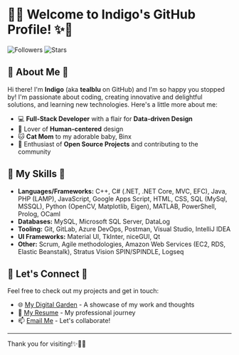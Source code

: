 # 💖✨ Welcome to Indigo's GitHub Profile! ✨💖

![Followers](https://img.shields.io/github/followers/tealblu?color=ff69b4&style=for-the-badge) ![Stars](https://img.shields.io/github/stars/tealblu?color=ff69b4&style=for-the-badge)

## 🌸 About Me 🌸

Hi there! I'm **Indigo** (aka **tealblu** on GitHub) and I'm so happy you stopped by! I'm passionate about coding, creating innovative and delightful solutions, and learning new technologies. Here's a little more about me:

- 💻 **Full-Stack Developer** with a flair for **Data-driven Design**
- 🎨 Lover of **Human-centered** design
- 🐱 **Cat Mom** to my adorable baby, Binx
- 🌟 Enthusiast of **Open Source Projects** and contributing to the community

## 🎀 My Skills 🎀

- **Languages/Frameworks:** C++, C# (.NET, .NET Core, MVC, EFC), Java, PHP (LAMP), JavaScript, Google Apps Script, HTML, CSS, SQL (MySql, MSSQL), Python (OpenCV, Matplotlib, Eigen), MATLAB, PowerShell, Prolog, OCaml
- **Databases:** MySQL, Microsoft SQL Server, DataLog
- **Tooling:** Git, GitLab, Azure DevOps, Postman, Visual Studio, IntelliJ IDEA
- **UI Frameworks:** Material UI, TkInter, niceGUI, Qt
- **Other:** Scrum, Agile methodologies, Amazon Web Services (EC2, RDS, Elastic Beanstalk), Stratus Vision SPIN/SPINDLE, Logseq

## 💫 Let's Connect 💫

Feel free to check out my projects and get in touch:
- 🌐 [My Digital Garden](https://indi.bio) - A showcase of my work and thoughts
- 💼 [My Resume](https://indi.bio/about) - My professional journey
- 📫 [Email Me](mailto:indiharts@proton.me) - Let's collaborate!

---

Thank you for visiting!✨🌸💖
